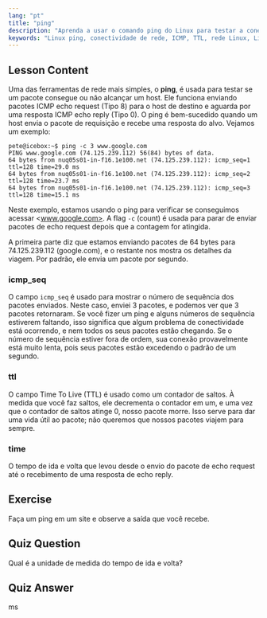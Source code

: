 ```yaml
---
lang: "pt"
title: "ping"
description: "Aprenda a usar o comando ping do Linux para testar a conectividade de rede e solucionar problemas. Entenda ICMP, TTL e tempo de ida e volta para um diagnóstico de rede eficaz."
keywords: "Linux ping, conectividade de rede, ICMP, TTL, rede Linux, Linux para iniciantes, tutorial Linux, comando ping"
---
```


## Lesson Content

Uma das ferramentas de rede mais simples, o **ping**, é usada para testar se um pacote consegue ou não alcançar um host. Ele funciona enviando pacotes ICMP echo request (Tipo 8) para o host de destino e aguarda por uma resposta ICMP echo reply (Tipo 0). O ping é bem-sucedido quando um host envia o pacote de requisição e recebe uma resposta do alvo. Vejamos um exemplo:

```plaintext
pete@icebox:~$ ping -c 3 www.google.com
PING www.google.com (74.125.239.112) 56(84) bytes of data.
64 bytes from nuq05s01-in-f16.1e100.net (74.125.239.112): icmp_seq=1 ttl=128 time=29.0 ms
64 bytes from nuq05s01-in-f16.1e100.net (74.125.239.112): icmp_seq=2 ttl=128 time=23.7 ms
64 bytes from nuq05s01-in-f16.1e100.net (74.125.239.112): icmp_seq=3 ttl=128 time=15.1 ms
```

Neste exemplo, estamos usando o ping para verificar se conseguimos acessar <www.google.com>. A flag `-c` (count) é usada para parar de enviar pacotes de echo request depois que a contagem for atingida.

A primeira parte diz que estamos enviando pacotes de 64 bytes para 74.125.239.112 (google.com), e o restante nos mostra os detalhes da viagem. Por padrão, ele envia um pacote por segundo.

### icmp_seq

O campo `icmp_seq` é usado para mostrar o número de sequência dos pacotes enviados. Neste caso, enviei 3 pacotes, e podemos ver que 3 pacotes retornaram. Se você fizer um ping e alguns números de sequência estiverem faltando, isso significa que algum problema de conectividade está ocorrendo, e nem todos os seus pacotes estão chegando. Se o número de sequência estiver fora de ordem, sua conexão provavelmente está muito lenta, pois seus pacotes estão excedendo o padrão de um segundo.

### ttl

O campo Time To Live (TTL) é usado como um contador de saltos. À medida que você faz saltos, ele decrementa o contador em um, e uma vez que o contador de saltos atinge 0, nosso pacote morre. Isso serve para dar uma vida útil ao pacote; não queremos que nossos pacotes viajem para sempre.

### time

O tempo de ida e volta que levou desde o envio do pacote de echo request até o recebimento de uma resposta de echo reply.

## Exercise

Faça um ping em um site e observe a saída que você recebe.

## Quiz Question

Qual é a unidade de medida do tempo de ida e volta?

## Quiz Answer

ms
